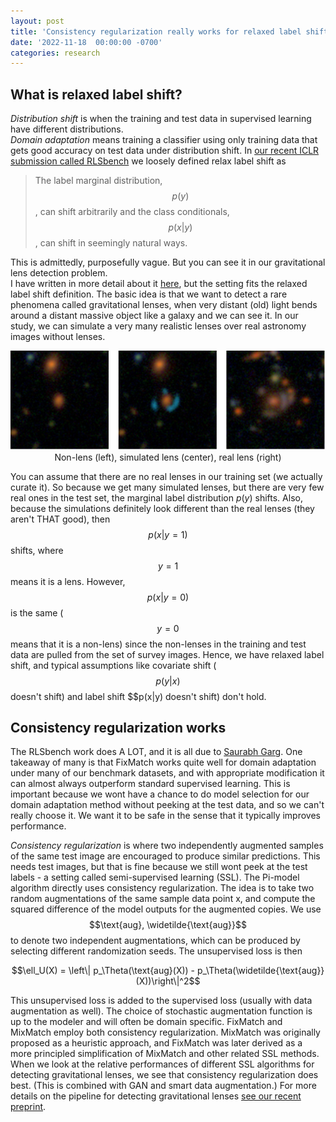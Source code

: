 ```yaml
---
layout: post
title: 'Consistency regularization really works for relaxed label shift'
date: '2022-11-18  00:00:00 -0700'
categories: research
---
```


## What is relaxed label shift?

*Distribution shift* is when the training and test data in supervised learning have different distributions.  
*Domain adaptation* means training a classifier using only training data that gets good accuracy on test data under distribution shift.
In [our recent ICLR submission called RLSbench](https://openreview.net/forum?id=kLvYYV-YK_j) we loosely defined relax label shift as

> The label marginal distribution, $$p(y)$$, can shift arbitrarily and the class conditionals, $$p(x|y)$$, can shift in seemingly natural ways.

This is admittedly, purposefully vague.  But you can see it in our gravitational lens detection problem.  
I have written in more detail about it [here](https://jsharpna.github.io/research/2022/03/28/gravitational-lenses.html), but the setting fits the relaxed label shift definition.
The basic idea is that we want to detect a rare phenomena called gravitational lenses, when very distant (old) light bends around a distant massive object like a galaxy and we can see it.
In our study, we can simulate a very many realistic lenses over real astronomy images without lenses.

<p align='center'>
<img src='/images/lenses/grav_lens.jpg'><br>
Non-lens (left), simulated lens (center), real lens (right)
</p>

You can assume that there are no real lenses in our training set (we actually curate it).
So because we get many simulated lenses, but there are very few real ones in the test set, the marginal label distribution $p(y)$ shifts.
Also, because the simulations definitely look different than the real lenses (they aren't THAT good), then $$p(x|y=1)$$ shifts, where $$y=1$$ means it is a lens.
However, $$p(x|y=0)$$ is the same ($$y=0$$ means that it is a non-lens) since the non-lenses in the training and test data are pulled from the set of survey images.
Hence, we have relaxed label shift, and typical assumptions like covariate shift ($$p(y|x)$$ doesn't shift) and label shift $$p(x|y) doesn't shift) don't hold.

## Consistency regularization works

The RLSbench work does A LOT, and it is all due to [Saurabh Garg](https://saurabhgarg1996.github.io/).
One takeaway of many is that FixMatch works quite well for domain adaptation under many of our benchmark datasets, and with appropriate modification it can almost always outperform standard supervised learning.
This is important because we wont have a chance to do model selection for our domain adaptation method without peeking at the test data, and so we can't really choose it.
We want it to be safe in the sense that it typically improves performance.

*Consistency regularization* is where two independently augmented samples of the same test image are encouraged to produce similar predictions.
This needs test images, but that is fine because we still wont peek at the test labels - a setting called semi-supervised learning (SSL).
The Pi-model algorithm directly uses consistency regularization. 
The idea is to take two random augmentations of the same sample data point x, and compute the squared difference of the model outputs for the augmented copies. 
We use $$\text{aug}, \widetilde{\text{aug}}$$ to denote two independent augmentations, which can be produced by selecting different randomization seeds. The unsupervised loss is then

$$\ell_U(X) = \left\| p_\Theta(\text{aug}(X)) - p_\Theta(\widetilde{\text{aug}}(X))\right\|^2$$

This unsupervised loss is added to the supervised loss (usually with data augmentation as well).
The choice of stochastic augmentation function is up to the modeler and will often be domain specific. 
FixMatch and MixMatch employ both consistency regularization.
MixMatch was originally proposed as a heuristic approach, and FixMatch was later derived as a more principled simplification of MixMatch and other related SSL methods. 
When we look at the relative performances of different SSL algorithms for detecting gravitational lenses, we see that consistency regularization does best.
(This is combined with GAN and smart data augmentation.)
For more details on the pipeline for detecting gravitational lenses [see our recent preprint](https://arxiv.org/abs/2211.00047).

